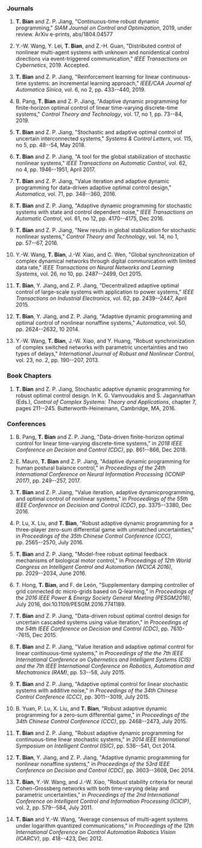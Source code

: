 ### Journals

1.  **T. Bian** and Z. P. Jiang, "Continuous-time robust dynamic programming," *SIAM Journal on Control and Optimization*, 2019, under review. ArXiv e-prints, abs/1804.04577
  
2.  Y.-W. Wang, Y. Lei, **T. Bian**, and Z.-H. Guan, "Distributed control of nonlinear multi-agent systems with unknown and nonidentical control directions via event-triggered communication,\" *IEEE Transactions on Cybernetics*, 2019. Accepted.

3.  **T. Bian** and Z. P. Jiang, "Reinforcement learning for linear continuous-time systems: an incremental learning approach,\" *IEEE/CAA Journal of Automatica Sinica*, vol. 6, no 2, pp. 433--440, 2019.

4.  B. Pang, **T. Bian** and Z. P. Jiang, "Adaptive dynamic programming for finite-horizon optimal control of linear time-varying discrete-time systems,\" *Control Theory and Technology*, vol. 17, no 1, pp. 73--84, 2019.

5.  **T. Bian** and Z. P. Jiang, "Stochastic and adaptive optimal control of uncertain interconnected systems," *Systems & Control Letters*, vol. 115, no 5, pp. 48--54, May 2018.

6.  **T. Bian** and Z. P. Jiang, "A tool for the global stabilization of stochastic nonlinear systems," *IEEE Transactions on Automatic Control*, vol. 62, no 4, pp. 1946--1951, April 2017.

7.  **T. Bian** and Z. P. Jiang, "Value iteration and adaptive dynamic programming for data-driven adaptive optimal control design," *Automatica*, vol. 71, pp. 348--360, 2016.

8.  **T. Bian** and Z. P. Jiang, "Adaptive dynamic programming for stochastic systems with state and control dependent noise," *IEEE Transactions on Automatic Control*, vol. 61, no 12, pp. 4170--4175, Dec 2016.

9.  **T. Bian** and Z. P. Jiang, "New results in global stabilization for stochastic nonlinear systems," *Control Theory and Technology*, vol. 14, no 1, pp. 57--67, 2016.

10.  Y.-W. Wang, **T. Bian**, J.-W. Xiao, and C. Wen, "Global synchronization of complex dynamical networks through digital communication with limited data rate," *IEEE Transactions on Neural Networks and Learning Systems*, vol. 26, no 10, pp. 2487--2499, Oct 2015.

11. **T. Bian**, Y. Jiang, and Z. P. Jiang, "Decentralized adaptive optimal control of large-scale systems with application to power systems," *IEEE Transactions on Industrial Electronics*, vol. 62, pp. 2439--2447, April 2015.

12. **T. Bian**, Y. Jiang, and Z. P. Jiang, "Adaptive dynamic programming and optimal control of nonlinear nonaffine systems," *Automatica*, vol. 50, pp. 2624--2632, 10 2014.

13. Y.-W. Wang, **T. Bian**, J.-W. Xiao, and Y. Huang, "Robust synchronization of complex switched networks with parametric uncertainties and two types of delays," *International Journal of Robust and Nonlinear Control*, vol. 23, no. 2, pp. 190--207, 2013.

### Book Chapters

1.  **T. Bian** and Z. P. Jiang, Stochastic adaptive dynamic programming for robust optimal control design. In K. G. Vamvoudakis and S. Jagannathan (Eds.), *Control of Complex Systems: Theory and Applications*, chapter 7, pages 211--245. Butterworth-Heinemann, Cambridge, MA, 2016.

### Conferences

1.  B. Pang, **T. Bian** and Z. P. Jiang, "Data-driven finite-horizon optimal control for linear time-varying discrete-time systems," in *2018 IEEE Conference on Decision and Control (CDC)*, pp. 861--866, Dec 2018.

2.  E. Mauro, **T. Bian** and Z. P. Jiang, "Adaptive dynamic programming for human postural balance control,\" in *Proceedings of the 24th International Conference on Neural Information Processing (ICONIP 2017)*, pp. 249--257, 2017.

3.  **T. Bian** and Z. P. Jiang, "Value iteration, adaptive dynamicprogramming, and optimal control of nonlinear systems," in *Proceedings of the 55th IEEE Conference on Decision and Control (CDC)*, pp. 3375--3380, Dec 2016.

4.  P. Lu, X. Liu, and **T. Bian**, "Robust adaptive dynamic programming for a three-player zero-sum differential game with unmatched uncertainties,\" in *Proceedings of the 35th Chinese Control Conference (CCC)*, pp. 2565--2570, July 2016.

5.  **T. Bian** and Z. P. Jiang, "Model-free robust optimal feedback mechanisms of biological motor control,\" in *Proceedings of 12th World Congress on Intelligent Control and Automation (WCICA 2016)*, pp. 2029--2034, June 2016.

6.  T. Hong, **T. Bian**, and F. de León, "Supplementary damping controller of grid connected dc micro-grids based on Q-learning,\" in *Proceedings of the 2016 IEEE Power & Energy Society General Meeting (PESGM2016)*, July 2016, doi:10.1109/PESGM.2016.7741189.

7.  **T. Bian** and Z. P. Jiang, "Data-driven robust optimal control design for uncertain cascaded systems using value iteration," in *Proceedings of the 54th IEEE Conference on Decision and Control (CDC)*, pp. 7610--7615, Dec 2015.

8.  **T. Bian** and Z. P. Jiang, "Value iteration and adaptive optimal control for linear continuous-time systems," in *Proceedings of the the 7th IEEE International Conference on Cybernetics and Intelligent Systems (CIS) and the 7th IEEE International Conference on Robotics, Automation and Mechatronics (RAM)*, pp. 53--58, July 2015.

9.  **T. Bian** and Z. P. Jiang, "Adaptive optimal control for linear stochastic systems with additive noise," in *Proceedings of the 34th Chinese Control Conference (CCC)*, pp. 3011--3019, July 2015.

10. B. Yuan, P. Lu, X. Liu, and **T. Bian**, "Robust adaptive dynamic programming for a zero-sum differential game,\" in *Proceedings of the 34th Chinese Control Conference (CCC)*, pp. 2468--2473, July 2015.

11. **T. Bian** and Z. P. Jiang, "Robust adaptive dynamic programming for continuous-time linear stochastic systems," in *2014 IEEE International Symposium on Intelligent Control (ISIC)*, pp. 536--541, Oct 2014.

12. **T. Bian**, Y. Jiang, and Z. P. Jiang, "Adaptive dynamic programming for nonlinear nonaffine systems," in *Proceedings of the 53rd IEEE Conference on Decision and Control (CDC)*, pp. 3603--3608, Dec 2014.

13. **T. Bian**, Y.-W. Wang, and J.-W. Xiao, "Robust stability criteria for neural Cohen-Grossberg networks with both time-varying delay and parametric uncertainties," in *Proceedings of the 2nd International Conference on Intelligent Control and Information Processing (ICICIP)*, vol. 2, pp. 579--584, July 2011.

14. **T. Bian** and Y.-W. Wang, "Average consensus of multi-agent systems under logarithm quantized communications," in *Proceedings of the 12th International Conference on Control Automation Robotics Vision (ICARCV)*, pp. 418--423, Dec 2012.
